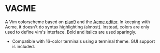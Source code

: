 # VACME

A Vim colorscheme based on [plan9](https://en.wikipedia.org/wiki/Plan_9_from_Bell_Labs)
and the [Acme editor](http://acme.cat-v.org).
In keeping with Acme, it doesn't do syntax highlighting (almost).
Instead, colors are only used to define vim's interface.
Bold and italics are used sparingly.

-   Compatible with 16-color terminals using a terminal theme.
    GUI support is included.
